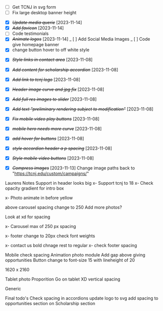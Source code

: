 - [ ] Get TCNJ in svg form
- [ ] Fix large desktop banner height

* [x] ~~_Update media querie_~~ [2023-11-14]
* [x] ~~_Add favicon_~~ [2023-11-14]
* [ ] Code testimonials
* [x] ~~_Animate logos_~~ [2023-11-14]
      _ [ ] Add Social Media Images
      _ [ ] Code give homepage banner
* [x] change button hover to off white style

- [x] ~~_Style links in contact area_~~ [2023-11-08]
- [x] ~~_Add content for scholarship accordion_~~ [2023-11-08]
- [x] ~~_Add link to tcnj logo_~~ [2023-11-08]

- [x] ~~_Header image curve and jpg fix_~~ [2023-11-08]

- [x] ~~_Add full res images to slider_~~ [2023-11-08]
- [x] ~~_Add text "preliminary rendering subject to modification"_~~ [2023-11-08]
- [x] ~~_Fix mobile video play buttons_~~ [2023-11-08]

* [x] ~~_mobile hero needs more curve_~~ [2023-11-08]

- [x] ~~_add hover for buttons_~~ [2023-11-08]

- [x] ~~_style accordion header a p spacing_~~ [2023-11-08]
- [x] ~~_Style mobile video buttons_~~ [2023-11-08]
- [x] ~~_Compress images_~~ [2023-11-13]
      Change image paths back to "https://tcnj.edu/custom/campaigns/"

Laurens Notes
Support in header looks big
x- Support tcnj to 18
x- Check opacity gradient for intro box

x- Photo animate in before yellow

above carousel spacing change to 250
Add more photos?

Look at xd for spacing

x- Carousel max of 250 px spacing

x- footer change to 20px
check font weights

x- contact us bold chnage rest to regular
x- check footer spacing

Mobile check spacing
Animation photo module
Add gap above giving opportunities
Button change to font-size 15 with lineheight of 20

1620 x 2160

Tablet photo
Proporition Go on tablet XD
vertical spacing

Generic

Final todo's
Check spacing in accordions
update logo to svg
add spacing to opportunities section on Scholarship section
